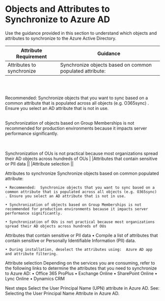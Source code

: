 # Objects and Attributes to Synchronize to Azure AD

Use the guidance provided in this section to understand which objects and attributes to synchronize to the Azure Active Directory.

|**Attribute Requirement** | **Guidance** |  
| -------------| -------------| 
|Attributes to synchronize | Synchronize objects based on common populated attribute: 
<br />
<br />
 

Recommended:  Synchronize objects that you want to sync based on a common attribute that is populated across all objects (e.g. O365sync) . Ensure you select an AD attribute that is not in use. 
<br />
<br />

Synchronization of objects based on Group Memberships is not recommended for production environments because it impacts server  performance significantly.  
<br />
<br />

Synchronization of OUs is not practical because most organizations spread their AD objects across hundreds of OUs |
|Attributes that contain sensitive or PII data  ||
|Attribute selection ||



Attributes to synchronize	Synchronize objects based on common populated attribute:
	
	• Recommended:  Synchronize objects that you want to sync based on a common attribute that is populated across all objects (e.g. O365sync) . Ensure you select an AD attribute that is not in use.
	
	• Synchronization of objects based on Group Memberships is not recommended for production environments because it impacts server  performance significantly. 
	
	• Synchronization of OUs is not practical because most organizations spread their AD objects across hundreds of OUs
Attributes that contain sensitive or PII data 	• Compile a list of attributes that contain sensitive or Personally Identifiable Information (PII) data.  
	
	• During installation, deselect the attributes using:  Azure AD app and attribute filtering. 
Attribute selection	Depending on the services you are consuming, refer to the following links to determine the attributes that you need to synchronize to Azure AD:
	        • Office 365 ProPlus
	        • Exchange Online
	        • SharePoint Online
	        • Lync Online
	        • Dynamics CRM


Next steps 
Select the User Principal Name (UPN) attribute in Azure AD. See: Selecting the User Principal Name Attribute in Azure AD.


